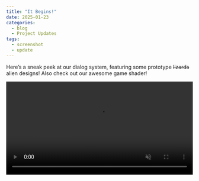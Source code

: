 ```yaml
---
title: "It Begins!"
date: 2025-01-23
categories:
  - blog
  - Project Updates
tags:
  - screenshot
  - update
---
```


Here’s a sneak peek at our dialog system, featuring some prototype ~~lizards~~ alien designs! Also check out our awesome game shader!

<div class="container">
  <div class="video">
    <video width=100% preload="auto" muted loop>
      <source src="/assets/videos/2025-01-23.qt" type="video/mp4">
    </video>
  </div>
</div>

